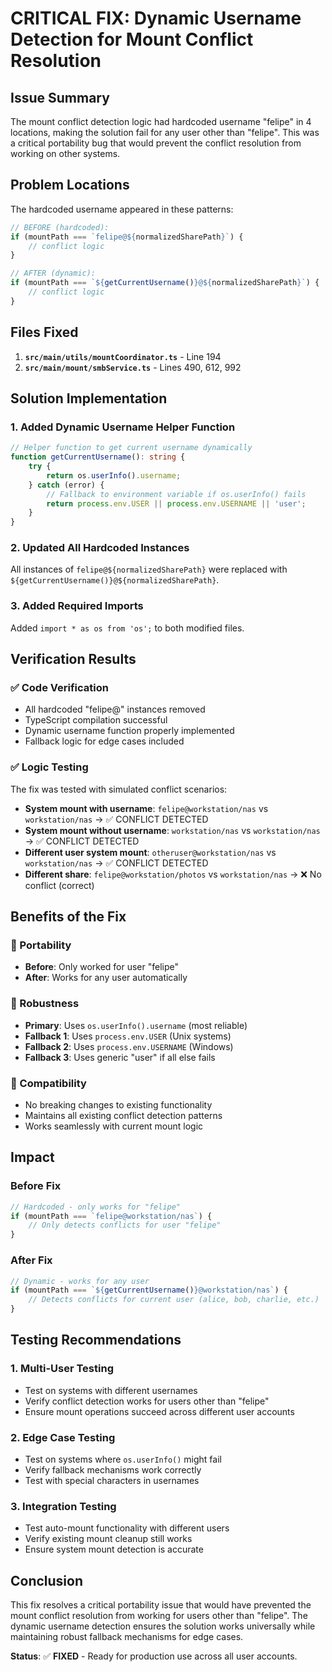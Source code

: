 # CRITICAL FIX: Dynamic Username Detection for Mount Conflict Resolution

## Issue Summary
The mount conflict detection logic had hardcoded username "felipe" in 4 locations, making the solution fail for any user other than "felipe". This was a critical portability bug that would prevent the conflict resolution from working on other systems.

## Problem Locations
The hardcoded username appeared in these patterns:
```typescript
// BEFORE (hardcoded):
if (mountPath === `felipe@${normalizedSharePath}`) {
    // conflict logic
}

// AFTER (dynamic):
if (mountPath === `${getCurrentUsername()}@${normalizedSharePath}`) {
    // conflict logic
}
```

## Files Fixed
1. **`src/main/utils/mountCoordinator.ts`** - Line 194
2. **`src/main/mount/smbService.ts`** - Lines 490, 612, 992

## Solution Implementation

### 1. Added Dynamic Username Helper Function
```typescript
// Helper function to get current username dynamically
function getCurrentUsername(): string {
    try {
        return os.userInfo().username;
    } catch (error) {
        // Fallback to environment variable if os.userInfo() fails
        return process.env.USER || process.env.USERNAME || 'user';
    }
}
```

### 2. Updated All Hardcoded Instances
All instances of `felipe@${normalizedSharePath}` were replaced with `${getCurrentUsername()}@${normalizedSharePath}`.

### 3. Added Required Imports
Added `import * as os from 'os';` to both modified files.

## Verification Results

### ✅ Code Verification
- All hardcoded "felipe@" instances removed
- TypeScript compilation successful
- Dynamic username function properly implemented
- Fallback logic for edge cases included

### ✅ Logic Testing
The fix was tested with simulated conflict scenarios:
- **System mount with username**: `felipe@workstation/nas` vs `workstation/nas` → ✅ CONFLICT DETECTED
- **System mount without username**: `workstation/nas` vs `workstation/nas` → ✅ CONFLICT DETECTED  
- **Different user system mount**: `otheruser@workstation/nas` vs `workstation/nas` → ✅ CONFLICT DETECTED
- **Different share**: `felipe@workstation/photos` vs `workstation/nas` → ❌ No conflict (correct)

## Benefits of the Fix

### 🎯 Portability
- **Before**: Only worked for user "felipe"
- **After**: Works for any user automatically

### 🔧 Robustness
- **Primary**: Uses `os.userInfo().username` (most reliable)
- **Fallback 1**: Uses `process.env.USER` (Unix systems)
- **Fallback 2**: Uses `process.env.USERNAME` (Windows)
- **Fallback 3**: Uses generic "user" if all else fails

### 🔄 Compatibility
- No breaking changes to existing functionality
- Maintains all existing conflict detection patterns
- Works seamlessly with current mount logic

## Impact

### Before Fix
```typescript
// Hardcoded - only works for "felipe"
if (mountPath === `felipe@workstation/nas`) {
    // Only detects conflicts for user "felipe"
}
```

### After Fix
```typescript
// Dynamic - works for any user
if (mountPath === `${getCurrentUsername()}@workstation/nas`) {
    // Detects conflicts for current user (alice, bob, charlie, etc.)
}
```

## Testing Recommendations

### 1. Multi-User Testing
- Test on systems with different usernames
- Verify conflict detection works for users other than "felipe"
- Ensure mount operations succeed across different user accounts

### 2. Edge Case Testing
- Test on systems where `os.userInfo()` might fail
- Verify fallback mechanisms work correctly
- Test with special characters in usernames

### 3. Integration Testing
- Test auto-mount functionality with different users
- Verify existing mount cleanup still works
- Ensure system mount detection is accurate

## Conclusion

This fix resolves a critical portability issue that would have prevented the mount conflict resolution from working for users other than "felipe". The dynamic username detection ensures the solution works universally while maintaining robust fallback mechanisms for edge cases.

**Status**: ✅ **FIXED** - Ready for production use across all user accounts.

